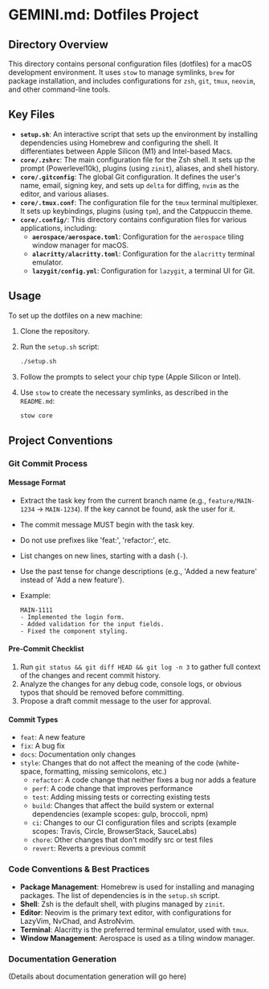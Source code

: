 # GEMINI.md: Dotfiles Project

## Directory Overview

This directory contains personal configuration files (dotfiles) for a macOS development environment. It uses `stow` to manage symlinks, `brew` for package installation, and includes configurations for `zsh`, `git`, `tmux`, `neovim`, and other command-line tools.

## Key Files

*   **`setup.sh`**: An interactive script that sets up the environment by installing dependencies using Homebrew and configuring the shell. It differentiates between Apple Silicon (M1) and Intel-based Macs.
*   **`core/.zshrc`**: The main configuration file for the Zsh shell. It sets up the prompt (Powerlevel10k), plugins (using `zinit`), aliases, and shell history.
*   **`core/.gitconfig`**: The global Git configuration. It defines the user's name, email, signing key, and sets up `delta` for diffing, `nvim` as the editor, and various aliases.
*   **`core/.tmux.conf`**: The configuration file for the `tmux` terminal multiplexer. It sets up keybindings, plugins (using `tpm`), and the Catppuccin theme.
*   **`core/.config/`**: This directory contains configuration files for various applications, including:
    *   **`aerospace/aerospace.toml`**: Configuration for the `aerospace` tiling window manager for macOS.
    *   **`alacritty/alacritty.toml`**: Configuration for the `alacritty` terminal emulator.
    *   **`lazygit/config.yml`**: Configuration for `lazygit`, a terminal UI for Git.

## Usage

To set up the dotfiles on a new machine:

1.  Clone the repository.
2.  Run the `setup.sh` script:

    ```bash
    ./setup.sh
    ```

3.  Follow the prompts to select your chip type (Apple Silicon or Intel).
4.  Use `stow` to create the necessary symlinks, as described in the `README.md`:

    ```bash
    stow core
    ```

## Project Conventions

### Git Commit Process

#### Message Format
- Extract the task key from the current branch name (e.g., `feature/MAIN-1234` → `MAIN-1234`). If the key cannot be found, ask the user for it.
- The commit message MUST begin with the task key.
- Do not use prefixes like 'feat:', 'refactor:', etc.
- List changes on new lines, starting with a dash (`-`).
- Use the past tense for change descriptions (e.g., 'Added a new feature' instead of 'Add a new feature').
- Example:

  ```
  MAIN-1111
  - Implemented the login form.
  - Added validation for the input fields.
  - Fixed the component styling.
  ```

#### Pre-Commit Checklist
1. Run `git status && git diff HEAD && git log -n 3` to gather full context of the changes and recent commit history.
2. Analyze the changes for any debug code, console logs, or obvious typos that should be removed before committing.
3. Propose a draft commit message to the user for approval.

#### Commit Types
*   `feat`: A new feature
*   `fix`: A bug fix
*   `docs`: Documentation only changes
*   `style`: Changes that do not affect the meaning of the code (white-space, formatting, missing semicolons, etc.)
    *   `refactor`: A code change that neither fixes a bug nor adds a feature
    *   `perf`: A code change that improves performance
    *   `test`: Adding missing tests or correcting existing tests
    *   `build`: Changes that affect the build system or external dependencies (example scopes: gulp, broccoli, npm)
    *   `ci`: Changes to our CI configuration files and scripts (example scopes: Travis, Circle, BrowserStack, SauceLabs)
    *   `chore`: Other changes that don't modify src or test files
    *   `revert`: Reverts a previous commit

### Code Conventions & Best Practices
*   **Package Management**: Homebrew is used for installing and managing packages. The list of dependencies is in the `setup.sh` script.
*   **Shell**: Zsh is the default shell, with plugins managed by `zinit`.
*   **Editor**: Neovim is the primary text editor, with configurations for LazyVim, NvChad, and AstroNvim.
*   **Terminal**: Alacritty is the preferred terminal emulator, used with `tmux`.
*   **Window Management**: Aerospace is used as a tiling window manager.

### Documentation Generation
(Details about documentation generation will go here)
